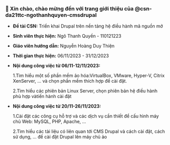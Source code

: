 ### 👋 Xin chào, chào mừng đến với trang giới thiệu của @csn-da21ttc-ngothanhquyen-cmsdrupal 
* **Đề tài CSN:**
Triển khai Drupal trên nền tảng hệ điều hành mã nguồn mở
* **Sinh viên thực hiện:**
 Ngô Thanh Quyền - 110121223
* **Giáo viên hướng dẫn:**
 Nguyễn Hoàng Duy Thiện
* **Thời gian thực hiện:**
 06/11/2023 - 31/12/2023
  
 * **Nội dung công việc từ 06/11-12/11/2023:**
   
    1.Tìm hiểu một số phần mềm ảo hóa:VirtualBox, VMware, Hyper-V, Citrix XenServer, … và chọn phần mềm thích
hợp để cài đặt.

    2.Tìm hiểu các phiên bản Linux Server, chọn phiên bản hệ điều hành phù hợp vàtiến hành cài đặt

* **Nội dung công việc từ 20/11-26/11/2023:**
  
    1.Cài đặt các công cụ hỗ trợ và các dịch vụ cần thiết để cấu hình máy chủ Web: MySQL, PHP, Apache, …
  
    2.Tìm hiểu các tài liệu có liên quan tới CMS Drupal và cách cài đặt, cách sử dụng, … để cài đặt Drupal lên máy chủ ảo
<!---
csn-da21ttc-ngothanhquyen-cmsdrupal/csn-da21ttc-ngothanhquyen-cmsdrupal is a ✨ special ✨ repository because its `README.md` (this file) appears on your GitHub profile.
You can click the Preview link to take a look at your changes.
--->
